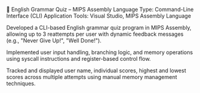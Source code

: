 🧠 English Grammar Quiz – MIPS Assembly Language
Type: Command-Line Interface (CLI) Application
Tools: Visual Studio, MIPS Assembly Language

Developed a CLI-based English grammar quiz program in MIPS Assembly, allowing up to 3 reattempts per user with dynamic feedback messages (e.g., "Never Give Up!", "Well Done!").

Implemented user input handling, branching logic, and memory operations using syscall instructions and register-based control flow.

Tracked and displayed user name, individual scores, highest and lowest scores across multiple attempts using manual memory management techniques.
